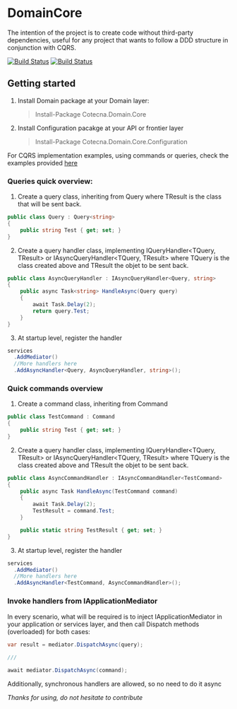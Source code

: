 # DomainCore

The intention of the project is to create code without third-party dependencies, useful for any project that wants to follow a DDD structure in conjunction with CQRS.

[![Build Status](https://cotecna.visualstudio.com/Cotecna%20Academy/_apis/build/status/OpenSource/%5BOpenSource%5D%20-%20Domain.Core%20(NuGet)?branchName=main)](https://cotecna.visualstudio.com/Cotecna%20Academy/_build/latest?definitionId=579&branchName=main)
[![Build Status](https://cotecna.visualstudio.com/Cotecna%20Academy/_apis/build/status/OpenSource/%5BOpenSource%5D%20-%20Domain.Core.Configuration%20(NuGet)?branchName=main)](https://cotecna.visualstudio.com/Cotecna%20Academy/_build/latest?definitionId=583&branchName=main)

## Getting started

1. Install Domain package at your Domain layer: 
    > Install-Package Cotecna.Domain.Core
2. Install Configuration pacakge at your API or frontier layer
    > Install-Package Cotecna.Domain.Core.Configuration


For CQRS implementation examples, using commands or queries, check the examples provided [here](https://github.com/Cotecna-Inspection/Domain.Core/tree/main/Cotecna.Domain.Core.Test)

### Queries quick overview:
1. Create a query class, inheriting from Query<TResult> where TResult is the class that will be sent back.
  ```csharp
  public class Query : Query<string>
  {
      public string Test { get; set; }
  }
  ```
2. Create a query handler class, implementing IQueryHandler<TQuery, TResult> or IAsyncQueryHandler<TQuery, TResult> where TQuery is the class created above and TResult the objet to be sent back.
  ```csharp
  public class AsyncQueryHandler : IAsyncQueryHandler<Query, string>
  {
      public async Task<string> HandleAsync(Query query)
      {
          await Task.Delay(2);
          return query.Test;
      }
  }
  ``` 
3. At startup level, register the handler
  ```csharp
  services
    .AddMediator()
    //More handlers here
    .AddAsyncHandler<Query, AsyncQueryHandler, string>();
  ```
  
### Quick commands overview

1. Create a command class, inheriting from Command
  ```csharp
  public class TestCommand : Command
  {
      public string Test { get; set; }
  }
  ```
2. Create a query handler class, implementing IQueryHandler<TQuery, TResult> or IAsyncQueryHandler<TQuery, TResult> where TQuery is the class created above and TResult the objet to be sent back.
  ```csharp
  public class AsyncCommandHandler : IAsyncCommandHandler<TestCommand>
  {
      public async Task HandleAsync(TestCommand command)
      {
          await Task.Delay(2);
          TestResult = command.Test;
      }

      public static string TestResult { get; set; }
  }
  ``` 
3. At startup level, register the handler
  ```csharp
  services
    .AddMediator()
    //More handlers here
    .AddAsyncHandler<TestCommand, AsyncCommandHandler>();
  ```
  
### Invoke handlers from IApplicationMediator
In every scenario, what will be required is to inject IApplicationMediator in your application or services layer, and then call Dispatch methods (overloaded) for both cases:
  ```csharp
  var result = mediator.DispatchAsync(query);
   
  ///
  
  await mediator.DispatchAsync(command);
  
  ```
  
Additionally, synchronous handlers are allowed, so no need to do it async
  
  
_Thanks for using, do not hesitate to contribute_
  
